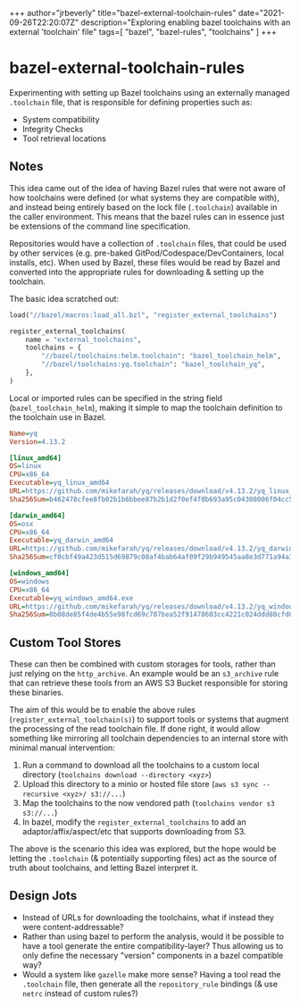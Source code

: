 +++
author="jrbeverly"
title="bazel-external-toolchain-rules"
date="2021-09-26T22:20:07Z"
description="Exploring enabling bazel toolchains with an external 'toolchain' file"
tags=[
  "bazel",
  "bazel-rules",
  "toolchains"
]
+++

# bazel-external-toolchain-rules

Experimenting with setting up Bazel toolchains using an externally managed `.toolchain` file, that is responsible for defining properties such as:

- System compatibility
- Integrity Checks
- Tool retrieval locations

## Notes

This idea came out of the idea of having Bazel rules that were not aware of how toolchains were defined (or what systems they are compatible with), and instead being entirely based on the lock file (`.toolchain`) available in the caller environment. This means that the bazel rules can in essence just be extensions of the command line specification.

Repositories would have a collection of `.toolchain` files, that could be used by other services (e.g. pre-baked GitPod/Codespace/DevContainers, local installs, etc). When used by Bazel, these files would be read by Bazel and converted into the appropriate rules for downloading & setting up the toolchain.

The basic idea scratched out:

```python
load("//bazel/macros:load_all.bzl", "register_external_toolchains")

register_external_toolchains(
    name = "external_toolchains",
    toolchains = {
        "//bazel/toolchains:helm.toolchain": "bazel_toolchain_helm",
        "//bazel/toolchains:yq.toolchain": "bazel_toolchain_yq",
    },
)
```

Local or imported rules can be specified in the string field (`bazel_toolchain_helm`), making it simple to map the toolchain definition to the toolchain use in Bazel.

```ini
Name=yq
Version=4.13.2

[linux_amd64]
OS=linux
CPU=x86_64
Executable=yq_linux_amd64
URL=https://github.com/mikefarah/yq/releases/download/v4.13.2/yq_linux_amd64.tar.gz
Sha256Sum=b462478cfee8fb02b1b6bbee87b2b1d2f0ef4f0b693a95c04308006f04cc525e

[darwin_amd64]
OS=osx
CPU=x86_64
Executable=yq_darwin_amd64
URL=https://github.com/mikefarah/yq/releases/download/v4.13.2/yq_darwin_amd64.tar.gz
Sha256Sum=cf0cbf49a423d515d69879c08af4bab64af09f29b949545aa8e3d771a94a3db7

[windows_amd64]
OS=windows
CPU=x86_64
Executable=yq_windows_amd64.exe
URL=https://github.com/mikefarah/yq/releases/download/v4.13.2/yq_windows_amd64.zip
Sha256Sum=0b08de85f4de4b55e98fcd69c707bea52f91478603cc4221c024ddd80cfd6141
```

## Custom Tool Stores

These can then be combined with custom storages for tools, rather than just relying on the `http_archive`. An example would be an `s3_archive` rule that can retrieve these tools from an AWS S3 Bucket responsible for storing these binaries.

The aim of this would be to enable the above rules (`register_external_toolchain(s)`) to support tools or systems that augment the processing of the read toolchain file. If done right, it would allow something like mirroring all toolchain dependencies to an internal store with minimal manual intervention:

1. Run a command to download all the toolchains to a custom local directory (`toolchains download --directory <xyz>`)
2. Upload this directory to a minio or hosted file store (`aws s3 sync --recursive <xyz>/ s3://...`)
3. Map the toolchains to the now vendored path (`toolchains vendor s3 s3://...`)
4. In bazel, modify the `register_external_toolchains` to add an adaptor/affix/aspect/etc that supports downloading from S3.

The above is the scenario this idea was explored, but the hope would be letting the `.toolchain` (& potentially supporting files) act as the source of truth about toolchains, and letting Bazel interpret it.


## Design Jots

- Instead of URLs for downloading the toolchains, what if instead they were content-addressable?
- Rather than using bazel to perform the analysis, would it be possible to have a tool generate the entire compatibility-layer? Thus allowing us to only define the necessary "version" components in a bazel compatible way?
- Would a system like `gazelle` make more sense? Having a tool read the `.toolchain` file, then generate all the `repository_rule` bindings (& use `netrc` instead of custom rules?)
